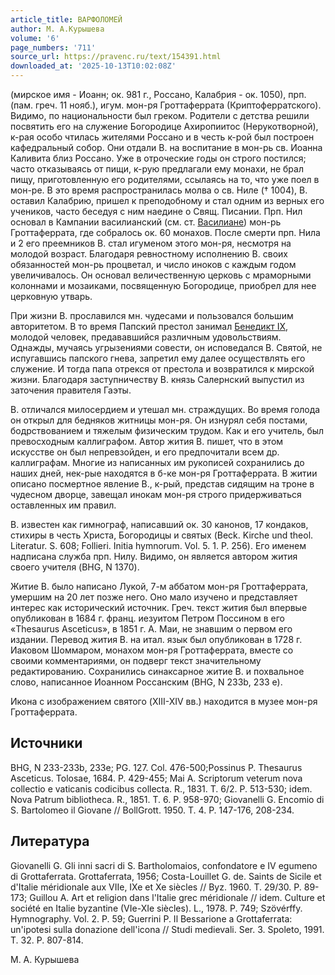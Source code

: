 ```yaml
---
article_title: ВАРФОЛОМЕЙ
author: М. А.Курышева
volume: '6'
page_numbers: '711'
source_url: https://pravenc.ru/text/154391.html
downloaded_at: '2025-10-13T10:02:08Z'
---
```


(мирское имя - Иоанн; ок. 981 г., Россано, Калабрия - ок. 1050), прп. (пам. греч. 11 нояб.), игум. мон-ря Гроттаферрата (Криптоферратского). Видимо, по национальности был греком. Родители с детства решили посвятить его на служение Богородице Ахиропиитос (Нерукотворной), к-рая особо чтилась жителями Россано и в честь к-рой был построен кафедральный собор. Они отдали В. на воспитание в мон-рь св. Иоанна Каливита близ Россано. Уже в отроческие годы он строго постился; часто отказываясь от пищи, к-рую предлагали ему монахи, не брал пищу, приготовленную его родителями, ссылаясь на то, что уже поел в мон-ре. В это время распространилась молва о св. Ниле († 1004), В. оставил Калабрию, пришел к преподобному и стал одним из верных его учеников, часто беседуя с ним наедине о Свящ. Писании. Прп. Нил основал в Кампании василианский (см. ст. [Василиане](https://pravenc.ru/text/Василиане.html)) мон-рь Гроттаферрата, где собралось ок. 60 монахов. После смерти прп. Нила и 2 его преемников В. стал игуменом этого мон-ря, несмотря на молодой возраст. Благодаря ревностному исполнению В. своих обязанностей мон-рь процветал, и число иноков с каждым годом увеличивалось. Он основал величественную церковь с мраморными колоннами и мозаиками, посвященную Богородице, приобрел для нее церковную утварь.

При жизни В. прославился мн. чудесами и пользовался большим авторитетом. В то время Папский престол занимал [Бенедикт IX](<https://pravenc.ru/text/Бенедикт IX.html>), молодой человек, предававшийся различным удовольствиям. Однажды, мучаясь угрызениями совести, он исповедался В. Святой, не испугавшись папского гнева, запретил ему далее осуществлять его служение. И тогда папа отрекся от престола и возвратился к мирской жизни. Благодаря заступничеству В. князь Салернский выпустил из заточения правителя Гаэты.

В. отличался милосердием и утешал мн. страждущих. Во время голода он открыл для бедняков житницы мон-ря. Он изнурял себя постами, бодрствованием и тяжелым физическим трудом. Как и его учитель, был превосходным каллиграфом. Автор жития В. пишет, что в этом искусстве он был непревзойден, и его предпочитали всем др. каллиграфам. Многие из написанных им рукописей сохранились до наших дней, нек-рые находятся в б-ке мон-ря Гроттаферрата. В житии описано посмертное явление В., к-рый, представ сидящим на троне в чудесном дворце, завещал инокам мон-ря строго придерживаться оставленных им правил.

В. известен как гимнограф, написавший ок. 30 канонов, 17 кондаков, стихиры в честь Христа, Богородицы и святых (Beck. Kirche und theol. Literatur. S. 608; Follieri. Initia hymnorum. Vol. 5. 1. P. 256). Его именем надписана служба прп. Нилу. Видимо, он является автором жития своего учителя (BHG, N 1370).

Житие В. было написано Лукой, 7-м аббатом мон-ря Гроттаферрата, умершим на 20 лет позже него. Оно мало изучено и представляет интерес как исторический источник. Греч. текст жития был впервые опубликован в 1684 г. франц. иезуитом Петром Поссином в его «Thesaurus Asceticus», в 1851 г. А. Маи, не знавшим о первом его издании. Перевод жития В. на итал. язык был опубликован в 1728 г. Иаковом Шоммаром, монахом мон-ря Гроттаферрата, вместе со своими комментариями, он подверг текст значительному редактированию. Сохранились синаксарное житие В. и похвальное слово, написанное Иоанном Россанским (BHG, N 233b, 233 е).

Икона с изображением святого (XIII-XIV вв.) находится в музее мон-ря Гроттаферрата.

## Источники

BHG, N 233-233b, 233е; PG. 127. Col. 476-500;Possinus P. Thesaurus Asceticus. Tolosae, 1684. P. 429-455; Mai A. Scriptorum veterum nova collectio e vaticanis codicibus collecta. R., 1831. T. 6/2. P. 513-530; idem. Nova Patrum bibliotheca. R., 1851. Т. 6. P. 958-970; Giovanelli G. Encomio di S. Bartolomeo il Giovane // BollGrott. 1950. T. 4. P. 147-176, 208-234.

## Литература

Giovanelli G. Gli inni sacri di S. Bartholomaios, confondatore e IV egumeno di Grottaferrata. Grottaferrata, 1956; Costa-Louillet G. de. Saints de Sicile et d'Italie méridionale aux VIIe, IXe et Xe siècles // Byz. 1960. T. 29/30. P. 89-173; Guillou A. Art et religion dans l'Italie grec méridionale // idem. Culture et société en Italie byzantine (VIe-XIe siècles). L., 1978. P. 749; Szövérffy. Hymnography. Vol. 2. P. 59; Guerrini P. Il Bessarione a Grottaferrata: un'ipotesi sulla donazione dell'icona // Studi medievali. Ser. 3. Spoleto, 1991. T. 32. P. 807-814.

М. А.  Курышева
